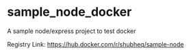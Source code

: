 # sample_node_docker
A sample node/express project to test docker

Registry Link: https://hub.docker.com/r/shubheq/sample-node 
